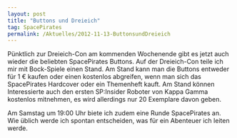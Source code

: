 ```yaml
---
layout: post
title: "Buttons und Dreieich"
tag: SpacePirates
permalink: /Aktuelles/2012-11-13-ButtonsundDreieich
---
```


Pünktlich zur Dreieich-Con am kommenden Wochenende gibt es jetzt auch wieder die beliebten SpacePirates Buttons. Auf der Dreieich-Con teile ich mir mit Bock-Spiele einen Stand. Am Stand kann man die Buttons entweder für 1 &euro; kaufen oder einen kostenlos abgreifen, wenn man sich das SpacePirates Hardcover oder ein Themenheft kauft. Am Stand können Interessierte auch den ersten SP:Insider Roboter von Kappa Gamma kostenlos mitnehmen, es wird allerdings nur 20 Exemplare davon geben.

Am Samstag um 19:00 Uhr biete ich zudem eine Runde SpacePirates an. Wie üblich werde ich spontan entscheiden, was für ein Abenteuer ich leiten werde.
